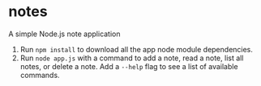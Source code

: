# notes
A simple Node.js note application

1. Run `npm install` to download all the app node module dependencies.
2. Run `node app.js` with a command to add a note, read a note, list all notes, or delete a note. Add a `--help` flag to see a list of available commands.